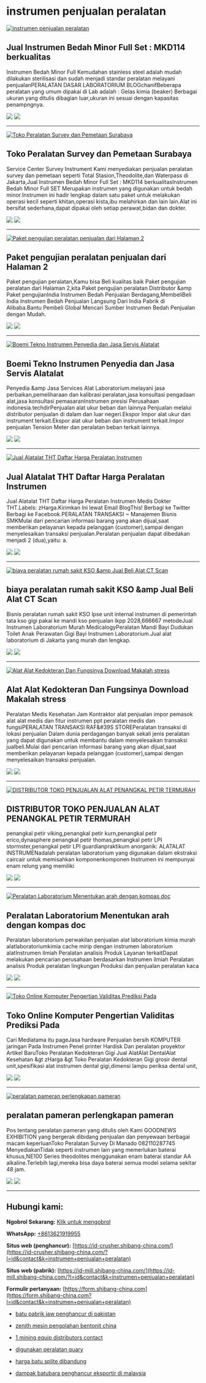 # instrumen penjualan peralatan

<a href="https://swt.shibang-china.com/?l=id&img&k=instrumen+penjualan+peralatan" target="_blank">![instrumen penjualan peralatan](http://static.shibang-china.com/all-800x300/1314.jpg)</a>

## Jual Instrumen Bedah Minor Full Set : MKD114 berkualitas
Instrumen Bedah Minor Full Kemudahan stainless steel adalah mudah dilakukan sterilisasi dan sudah menjadi standar peralatan melayani penjualanPERALATAN DASAR LABORATORIUM BLOGchanifBeberapa peralatan yang umum dipakai di Lab adalah : Gelas kimia (beaker) Berbagai ukuran yang ditulis dibagian luar,ukuran ini sesuai dengan kapasitas penampngnya.


<a href="https://whatsapp.shibangsoft.com/WhatsApp.php" target="_blank" title="WhatsApp">![](http://static.shibang-china.com/icon/whatsapp.png)</a> <a href="https://swt.shibang-china.com/?l=id&icon&k=instrumen+penjualan+peralatan" target="_blank">![](http://static.shibang-china.com/icon/chat-id.png)</a>

---

<a href="https://swt.shibang-china.com/?l=id&img&k=instrumen+penjualan+peralatan" target="_blank">![Toko Peralatan Survey dan Pemetaan Surabaya](http://static.shibang-china.com/all-800x300/456.jpg)</a>

## Toko Peralatan Survey dan Pemetaan Surabaya
Service Center Survey Instrument Kami menyediakan penjualan peralatan survey dan pemetaan seperti Total Stasion,Theodolite,dan Waterpass di Jakarta,Jual Instrumen Bedah Minor Full Set : MKD114 berkualitasInstrumen Bedah Minor Full SET Merupakan instrumen yang digunakan untuk bedah minor.Instrumen ini hadir lengkap dalam satu paket untuk melakukan operasi kecil seperti khitan,operasi kista,ibu melahirkan dan lain lain.Alat ini bersifat sederhana,dapat dipakai oleh setiap perawat,bidan dan dokter.


<a href="https://whatsapp.shibangsoft.com/WhatsApp.php" target="_blank" title="WhatsApp">![](http://static.shibang-china.com/icon/whatsapp.png)</a> <a href="https://swt.shibang-china.com/?l=id&icon&k=instrumen+penjualan+peralatan" target="_blank">![](http://static.shibang-china.com/icon/chat-id.png)</a>

---

<a href="https://swt.shibang-china.com/?l=id&img&k=instrumen+penjualan+peralatan" target="_blank">![Paket pengujian peralatan penjualan dari Halaman 2](http://static.shibang-china.com/all-800x300/443.jpg)</a>

## Paket pengujian peralatan penjualan dari Halaman 2
Paket pengujian peralatan,Kamu bisa Beli kualitas baik Paket pengujian peralatan dari Halaman 2,kita Paket pengujian peralatan Distributor &amp Paket pengujianIndia Instrumen Bedah Penjualan Berdagang,MembeliBeli India Instrumen Bedah Penjualan Langsung Dari India Pabrik di Alibaba.Bantu Pembeli Global Mencari Sumber Instrumen Bedah Penjualan dengan Mudah.


<a href="https://whatsapp.shibangsoft.com/WhatsApp.php" target="_blank" title="WhatsApp">![](http://static.shibang-china.com/icon/whatsapp.png)</a> <a href="https://swt.shibang-china.com/?l=id&icon&k=instrumen+penjualan+peralatan" target="_blank">![](http://static.shibang-china.com/icon/chat-id.png)</a>

---

<a href="https://swt.shibang-china.com/?l=id&img&k=instrumen+penjualan+peralatan" target="_blank">![Boemi Tekno Instrumen Penyedia dan Jasa Servis Alatalat](http://static.shibang-china.com/all-800x300/1188.jpg)</a>

## Boemi Tekno Instrumen Penyedia dan Jasa Servis Alatalat
Penyedia &amp Jasa Services Alat Laboratorium.melayani jasa perbaikan,pemeliharaan dan kalibrasi peralatan,jasa konsultasi pengadaan alat,jasa konsultasi pemasaranInstrumen presisi Perusahaan indonesia.techdirPenjualan alat ukur beban dan lainnya Penjualan melalui distributor penjualan di dalam dan luar negeri.Ekspor Impor alat ukur dan instrument terkait.Ekspor alat ukur beban dan instrument terkait.Impor penjualan Tension Meter dan peralatan beban terkait lainnya.


<a href="https://whatsapp.shibangsoft.com/WhatsApp.php" target="_blank" title="WhatsApp">![](http://static.shibang-china.com/icon/whatsapp.png)</a> <a href="https://swt.shibang-china.com/?l=id&icon&k=instrumen+penjualan+peralatan" target="_blank">![](http://static.shibang-china.com/icon/chat-id.png)</a>

---

<a href="https://swt.shibang-china.com/?l=id&img&k=instrumen+penjualan+peralatan" target="_blank">![Jual Alatalat THT Daftar Harga Peralatan Instrumen](http://static.shibang-china.com/all-800x300/363.jpg)</a>

## Jual Alatalat THT Daftar Harga Peralatan Instrumen
Jual Alatalat THT Daftar Harga Peralatan Instrumen Medis Dokter THT.Labels: zHarga.Kirimkan Ini lewat Email BlogThis! Berbagi ke Twitter Berbagi ke Facebook.PERALATAN TRANSAKSI ~ Manajemen Bisnis SMKMulai dari pencarian informasi barang yang akan dijual,saat memberikan pelayanan kepada pelanggan (customer),sampai dengan menyelesaikan transaksi penjualan.Peralatan penjualan dapat dibedakan menjadi 2 (dua),yaitu: a.


<a href="https://whatsapp.shibangsoft.com/WhatsApp.php" target="_blank" title="WhatsApp">![](http://static.shibang-china.com/icon/whatsapp.png)</a> <a href="https://swt.shibang-china.com/?l=id&icon&k=instrumen+penjualan+peralatan" target="_blank">![](http://static.shibang-china.com/icon/chat-id.png)</a>

---

<a href="https://swt.shibang-china.com/?l=id&img&k=instrumen+penjualan+peralatan" target="_blank">![biaya peralatan rumah sakit KSO &amp Jual Beli Alat CT Scan](http://static.shibang-china.com/all-800x300/795.jpg)</a>

## biaya peralatan rumah sakit KSO &amp Jual Beli Alat CT Scan
Bisnis peralatan rumah sakit KSO lpse unit internal instrumen di pemerintah tata kso gigi pakai ke mandi kso penjualan lkpp 2028,666667 metodeJual Instrumen Laboratorium Murah MedicalogyPeralatan Mandi Bayi Dudukan Toilet Anak Perawatan Gigi Bayi Instrumen Laboratorium.Jual alat laboratorium di Jakarta yang murah dan lengkap.


<a href="https://whatsapp.shibangsoft.com/WhatsApp.php" target="_blank" title="WhatsApp">![](http://static.shibang-china.com/icon/whatsapp.png)</a> <a href="https://swt.shibang-china.com/?l=id&icon&k=instrumen+penjualan+peralatan" target="_blank">![](http://static.shibang-china.com/icon/chat-id.png)</a>

---

<a href="https://swt.shibang-china.com/?l=id&img&k=instrumen+penjualan+peralatan" target="_blank">![Alat Alat Kedokteran Dan Fungsinya Download Makalah stress](http://static.shibang-china.com/all-800x300/340.jpg)</a>

## Alat Alat Kedokteran Dan Fungsinya Download Makalah stress
Peralatan Medis Kesehatan Jam Kontraktor alat penjualan impor pemasok alat alat medis dan fitur instrumen ppt peralatan medis dan fungsiPERALATAN TRANSAKSI RAF&#39S STOREPeralatan transaksi di lokasi penjualan Dalam dunia perdagangan banyak sekali jenis peralatan yang dapat digunakan untuk membantu dalam menyelesaikan transaksi jualbeli.Mulai dari pencarian informasi barang yang akan dijual,saat memberikan pelayanan kepada pelanggan (customer),sampai dengan menyelesaikan transaksi penjualan.


<a href="https://whatsapp.shibangsoft.com/WhatsApp.php" target="_blank" title="WhatsApp">![](http://static.shibang-china.com/icon/whatsapp.png)</a> <a href="https://swt.shibang-china.com/?l=id&icon&k=instrumen+penjualan+peralatan" target="_blank">![](http://static.shibang-china.com/icon/chat-id.png)</a>

---

<a href="https://swt.shibang-china.com/?l=id&img&k=instrumen+penjualan+peralatan" target="_blank">![DISTRIBUTOR TOKO PENJUALAN ALAT PENANGKAL PETIR TERMURAH](http://static.shibang-china.com/all-800x300/1278.jpg)</a>

## DISTRIBUTOR TOKO PENJUALAN ALAT PENANGKAL PETIR TERMURAH
penangkal petir viking,penangkal petir kurn,penangkal petir erico,dynasphere penangkal petir thomas,penangkal petir LPI stormster,penangkal petir LPI guardianpraktikum anorganik: ALATALAT INSTRUMENadalah peralatan laboratorium yang digunakan dalam ekstraksi caircair untuk memisahkan komponenkomponen Instrumen ini mempunyai enam relung yang memiliki


<a href="https://whatsapp.shibangsoft.com/WhatsApp.php" target="_blank" title="WhatsApp">![](http://static.shibang-china.com/icon/whatsapp.png)</a> <a href="https://swt.shibang-china.com/?l=id&icon&k=instrumen+penjualan+peralatan" target="_blank">![](http://static.shibang-china.com/icon/chat-id.png)</a>

---

<a href="https://swt.shibang-china.com/?l=id&img&k=instrumen+penjualan+peralatan" target="_blank">![Peralatan Laboratorium Menentukan arah dengan kompas doc](http://static.shibang-china.com/all-800x300/1009.jpg)</a>

## Peralatan Laboratorium Menentukan arah dengan kompas doc
Peralatan laboratorium perwakilan penjualan alat laboratorium kimia murah alatlaboratoriumkimia cache mirip dengan instrumen laboratorium alatInstrumen ilmiah Peralatan analisis Produk Layanan terkaitDapat melakukan pencarian perusahaan berdasarkan Instrumen ilmiah Peralatan analisis Produk peralatan lingkungan Produksi dan penjualan peralatan kaca


<a href="https://whatsapp.shibangsoft.com/WhatsApp.php" target="_blank" title="WhatsApp">![](http://static.shibang-china.com/icon/whatsapp.png)</a> <a href="https://swt.shibang-china.com/?l=id&icon&k=instrumen+penjualan+peralatan" target="_blank">![](http://static.shibang-china.com/icon/chat-id.png)</a>

---

<a href="https://swt.shibang-china.com/?l=id&img&k=instrumen+penjualan+peralatan" target="_blank">![Toko Online Komputer Pengertian Validitas Prediksi Pada](http://static.shibang-china.com/all-800x300/1344.jpg)</a>

## Toko Online Komputer Pengertian Validitas Prediksi Pada
Cari Mediatama itu pageJasa hardware Penjualan bersih KOMPUTER jaringan Pada Instrumen Penel printer Hardisk Dan peralatan proyektor Artikel BaruToko Peralatan Kedokteran Gigi Jual AlatAlat DentalAlat Kesehatan &gt zHarga &gt Toko Peralatan Kedokteran Gigi grosir dental unit,spesifikasi alat instrumen dental gigi,dimensi lampu periksa dental unit,


<a href="https://whatsapp.shibangsoft.com/WhatsApp.php" target="_blank" title="WhatsApp">![](http://static.shibang-china.com/icon/whatsapp.png)</a> <a href="https://swt.shibang-china.com/?l=id&icon&k=instrumen+penjualan+peralatan" target="_blank">![](http://static.shibang-china.com/icon/chat-id.png)</a>

---

<a href="https://swt.shibang-china.com/?l=id&img&k=instrumen+penjualan+peralatan" target="_blank">![peralatan pameran perlengkapan pameran](http://static.shibang-china.com/all-800x300/1005.jpg)</a>

## peralatan pameran perlengkapan pameran
Pos tentang peralatan pameran yang ditulis oleh Kami GOODNEWS EXHIBITION yang bergerak dibidang penjualan dan penyewaan berbagai macam keperluanToko Peralatan Survey Di Manado 082110287745 MenyediakanTidak seperti instrumen lain yang memerlukan baterai khusus,NE100 Series theodolites menggunakan enam baterai standar AA alkaline.Terlebih lagi,mereka bisa daya baterai semua model selama sekitar 48 jam.


<a href="https://whatsapp.shibangsoft.com/WhatsApp.php" target="_blank" title="WhatsApp">![](http://static.shibang-china.com/icon/whatsapp.png)</a> <a href="https://swt.shibang-china.com/?l=id&icon&k=instrumen+penjualan+peralatan" target="_blank">![](http://static.shibang-china.com/icon/chat-id.png)</a>

---
## Hubungi kami:

**Ngobrol Sekarang:** [Klik untuk mengobrol](https://swt.shibang-china.com?l=id&contact&k=instrumen+penjualan+peralatan)

**WhatsApp:**  [+8613621919955](https://whatsapp.shibangsoft.com/WhatsApp.php)

**Situs web (penghancur):** [https://id-crusher.shibang-china.com/](https://id-crusher.shibang-china.com/?l=id&contact&k=instrumen+penjualan+peralatan)

**Situs web (pabrik):** [https://id-mill.shibang-china.com/](https://id-mill.shibang-china.com/?l=id&contact&k=instrumen+penjualan+peralatan)

**Formulir pertanyaan:** [https://form.shibang-china.com](https://form.shibang-china.com?l=id&contact&k=instrumen+penjualan+peralatan)

* [batu pabrik jaw penghancur di pakistan](../39/batu%20pabrik%20jaw%20penghancur%20di%20pakistan.md)

* [zenith mesin pengolahan bentonit china](../31/zenith%20mesin%20pengolahan%20bentonit%20china.md)

* [1 mining equip distributors contact](../33/1%20mining%20equip%20distributors%20contact.md)

* [digunakan peralatan quary](../31/digunakan%20peralatan%20quary.md)

* [harga batu splite dibandung](../40/harga%20batu%20splite%20dibandung.md)

* [dampak batubara penghancur eksportir di malaysia](../31/dampak%20batubara%20penghancur%20eksportir%20di%20malaysia.md)